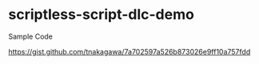 # scriptless-script-dlc-demo

Sample Code

https://gist.github.com/tnakagawa/7a702597a526b873026e9ff10a757fdd



